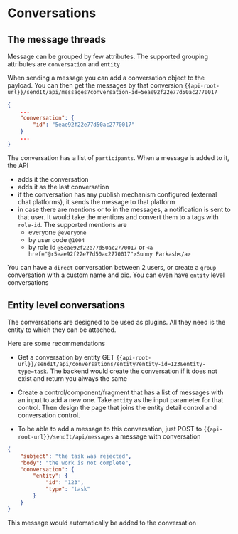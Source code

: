 # Conversations

## The message threads

Message can be grouped by few attributes. The supported grouping attributes are `conversation` and `entity`

When sending a message you can add a conversation object to the payload. You can then get the messages by that conversion `{{api-root-url}}/sendIt/api/messages?conversation-id=5eae92f22e77d50ac2770017`

```json
{
    ...
    "conversation": {
        "id": "5eae92f22e77d50ac2770017"
    }
    ...
}
```

The conversation has a list of `participants`. When a message is added to it, the API

- adds it the conversation
- adds it as the last conversation
- if the conversation has any publish mechanism configured (external chat platforms), it sends the message to that platform
- in case there are mentions or to in the messages, a notification is sent to that user. It would take the mentions and convert them to `a` tags with `role-id`. The supported mentions are
  - everyone  `@everyone`
  - by user code `@1004`
  - by role id `@5eae92f22e77d50ac2770017` or `<a href="@r5eae92f22e77d50ac2770017">Sunny Parkash</a>`

You can have a `direct` conversation between 2 users, or create a `group` conversation with a custom name and pic. You can even have `entity` level conversations

## Entity level conversations

The conversations are designed to be used as plugins. All they need is the entity to which they can be attached.

Here are some recommendations

- Get a conversation by entity GET `{{api-root-url}}/sendIt/api/conversations/entity?entity-id=123&entity-type=task`. The backend would create the conversation if it does not exist and return you always the same

- Create a control/component/fragment that has a list of messages with an input to add a new one. Take `entity` as the input parameter for that control. Then design the page that joins the entity detail control and conversation control.
  
- To be able to add a message to this conversation, just POST to `{{api-root-url}}/sendIt/api/messages` a message with conversation

```json
{
    "subject": "the task was rejected",
    "body": "the work is not complete",
    "conversation": {
        "entity": {
            "id": "123",
            "type": "task"
        }
    }
}
```
This message would automatically be added to the conversation
